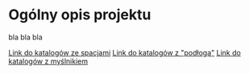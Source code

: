 # Ogólny opis projektu
bla bla bla  

[Link do katalogów ze spacjami](01%20Analiza%20specyfikacji/Niescisłosci_pol87.pdf)
[Link do katalogów z "podłogą"](01_Analiza_specyfikacji/pl.txt)
[Link do katalogów z myślnikiem](01-Analiza-specyfikacji/pl.txt)
